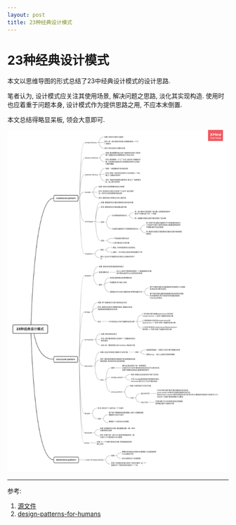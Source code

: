 ```yaml
---
layout: post
title: 23种经典设计模式
---
```


# 23种经典设计模式
本文以思维导图的形式总结了23中经典设计模式的设计思路.

笔者认为, 设计模式应关注其使用场景, 解决问题之思路, 淡化其实现构造.
使用时也应着重于问题本身, 设计模式作为提供思路之用, 不应本末倒置.

本文总结得略显呆板, 领会大意即可.

![思维导图](https://raw.githubusercontent.com/jituanlin/public-docs/master/mindmaps/23%E7%A7%8D%E7%BB%8F%E5%85%B8%E8%AE%BE%E8%AE%A1%E6%A8%A1%E5%BC%8F.png)

---
参考:
1. [源文件](https://github.com/jituanlin/public-docs/tree/master/mindmaps)
2. [design-patterns-for-humans](https://github.com/kamranahmedse/design-patterns-for-humans) 

